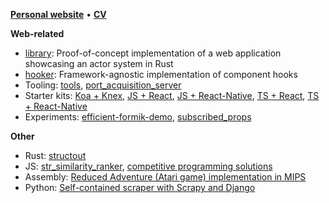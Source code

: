 [**Personal website**](https://resolritter.now.sh) • [**CV**](https://resolritter.now.sh/cv)

**Web-related**

- [library](https://github.com/resolritter/library): Proof-of-concept implementation of a web application showcasing an actor system in Rust
- [hooker](https://github.com/resolritter/hooker): Framework-agnostic implementation of component hooks
- Tooling: [tools](https://github.com/resolritter/tools), [port_acquisition_server](https://github.com/resolritter/port_acquisition_server)
- Starter kits: [Koa + Knex](https://github.com/resolritter/koa-knex-starter), [JS + React](https://github.com/resolritter/react-js-starter), [JS + React-Native](https://github.com/resolritter/react-native-js-starter), [TS + React](https://github.com/resolritter/react-ts-starter), [TS + React-Native](https://github.com/resolritter/ts-react-native-starter)
- Experiments: [efficient-formik-demo](https://github.com/resolritter/efficient-formik-demo), [subscribed_props](https://github.com/resolritter/subscribed_props)

**Other**

- Rust: [structout](https://github.com/resolritter/structout)
- JS: [str_similarity_ranker](https://github.com/resolritter/str_similarity_ranker), [competitive programming solutions](https://github.com/resolritter/algorithms/tree/master/js)
- Assembly: [Reduced Adventure (Atari game) implementation in MIPS](https://github.com/resolritter/MIPS-Mars-Game)
- Python: [Self-contained scraper with Scrapy and Django](https://github.com/resolritter/webscraper-news-portal) 
